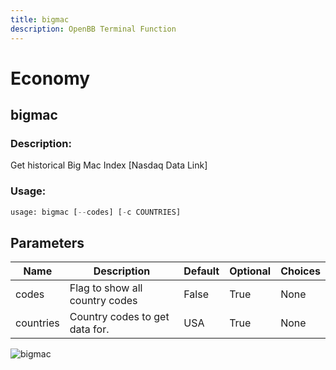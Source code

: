 ```yaml
---
title: bigmac
description: OpenBB Terminal Function
---
```


# Economy

## bigmac

### Description: 

Get historical Big Mac Index [Nasdaq Data Link]

### Usage: 
```python
usage: bigmac [--codes] [-c COUNTRIES]
```

## Parameters

| Name | Description | Default | Optional | Choices |
| ---- | ----------- | ------- | -------- | ------- |
| codes | Flag to show all country codes | False | True | None |
| countries | Country codes to get data for. | USA | True | None |


![bigmac](https://user-images.githubusercontent.com/46355364/158362967-8353fa50-2eb1-43b0-9cbb-bc3c3aec2e2a.png)

